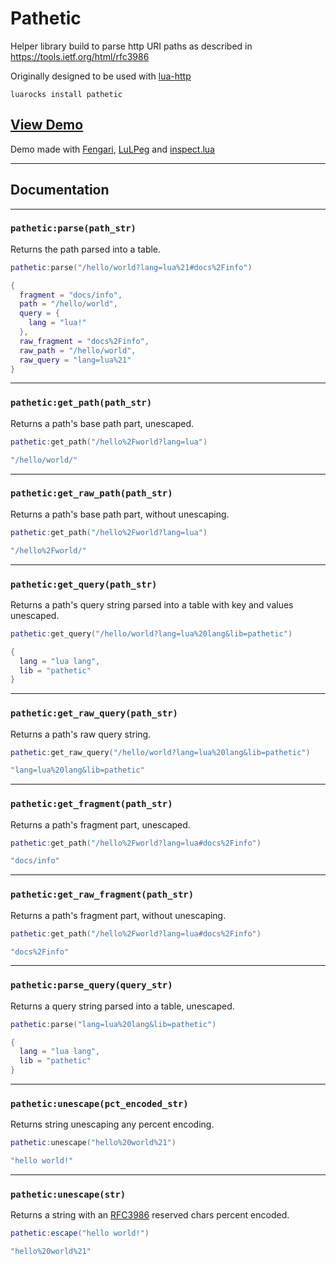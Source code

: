 # Pathetic

Helper library build to parse http URI paths as described in https://tools.ietf.org/html/rfc3986

Originally designed to be used with [lua-http](https://github.com/daurnimator/lua-http)

`luarocks install pathetic`

## [View Demo](https://ryanford-frontend.github.io/pathetic)

Demo made with [Fengari](https://fengari.io), [LuLPeg](https://github.com/pygy/LuLPeg) and [inspect.lua](https://github.com/kikito/inspect.lua)

---

## Documentation

---
### `pathetic:parse(path_str)`

Returns the path parsed into a table.
```lua
pathetic:parse("/hello/world?lang=lua%21#docs%2Finfo")
```
```lua
{
  fragment = "docs/info",
  path = "/hello/world",
  query = {
    lang = "lua!"
  },
  raw_fragment = "docs%2Finfo",
  raw_path = "/hello/world",
  raw_query = "lang=lua%21"
}
```
---
### `pathetic:get_path(path_str)`

Returns a path's base path part, unescaped.
```lua
pathetic:get_path("/hello%2Fworld?lang=lua")
```
```lua
"/hello/world/"
```
---
### `pathetic:get_raw_path(path_str)`

Returns a path's base path part, without unescaping.
```lua
pathetic:get_path("/hello%2Fworld?lang=lua")
```
```lua
"/hello%2Fworld/"
```
---
### `pathetic:get_query(path_str)`

Returns a path's query string parsed into a table with key and values unescaped.
```lua
pathetic:get_query("/hello/world?lang=lua%20lang&lib=pathetic")
```
```lua
{
  lang = "lua lang",
  lib = "pathetic"
}
```
---
### `pathetic:get_raw_query(path_str)`

Returns a path's raw query string.
```lua
pathetic:get_raw_query("/hello/world?lang=lua%20lang&lib=pathetic")
```
```lua
"lang=lua%20lang&lib=pathetic"
```
---
### `pathetic:get_fragment(path_str)`

Returns a path's fragment part, unescaped.
```lua
pathetic:get_path("/hello%2Fworld?lang=lua#docs%2Finfo")
```
```lua
"docs/info"
```
---
### `pathetic:get_raw_fragment(path_str)`

Returns a path's fragment part, without unescaping.
```lua
pathetic:get_path("/hello%2Fworld?lang=lua#docs%2Finfo")
```
```lua
"docs%2Finfo"
```
---
### `pathetic:parse_query(query_str)`

Returns a query string parsed into a table, unescaped.
```lua
pathetic:parse("lang=lua%20lang&lib=pathetic")
```
```lua
{
  lang = "lua lang",
  lib = "pathetic"
}
```
---
### `pathetic:unescape(pct_encoded_str)`

Returns string unescaping any percent encoding.
```lua
pathetic:unescape("hello%20world%21")
```
```lua
"hello world!"
```
---
### `pathetic:unescape(str)`

Returns a string with an [RFC3986](https://tools.ietf.org/html/rfc3986#section-2.2) reserved chars percent encoded.
```lua
pathetic:escape("hello world!")
```
```lua
"hello%20world%21"
```
